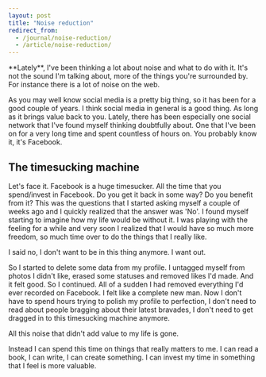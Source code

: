 ```yaml
---
layout: post
title: "Noise reduction"
redirect_from:
  - /journal/noise-reduction/
  - /article/noise-reduction/
---
```


<p class="intro" markdown="1">**Lately**, I've been thinking a lot about noise and what to do with it. It's not the sound I'm talking about, more of the things you're surrounded by. For instance there is a lot of noise on the web.</p>

As you may well know social media is a pretty big thing, so it has been for a good couple of years. I think social media in general is a good thing. As long as it brings value back to you. Lately, there has been especially one social network that I've found myself thinking doubtfully about. One that I've been on for a very long time and spent countless of hours on. You probably know it, it's Facebook.

## The timesucking machine

Let's face it. Facebook is a huge timesucker. All the time that you spend/invest in Facebook. Do you get it back in some way? Do you benefit from it? This was the questions that I started asking myself a couple of weeks ago and I quickly realized that the answer was 'No'. I found myself starting to imagine how my life would be without it. I was playing with the feeling for a while and very soon I realized that I would have so much more freedom, so much time over to do the things that I really like.

I said no, I don't want to be in this thing anymore. I want out.

So I started to delete some data from my profile. I untagged myself from photos I didn't like, erased some statuses and removed likes I'd made. And it felt good. So I continued. All of a sudden I had removed everything I'd ever recorded on Facebook. I felt like a complete new man. Now I don't have to spend hours trying to polish my profile to perfection, I don't need to read about people bragging about their latest bravades, I don't need to get dragged in to this timesucking machine anymore.

All this noise that didn't add value to my life is gone.

Instead I can spend this time on things that really matters to me. I can read a book, I can write, I can create something. I can invest my time in something that I feel is more valuable.
